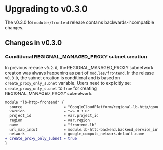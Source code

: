 # Upgrading to v0.3.0

The v0.3.0 for `modules/frontend` release contains backwards-incompatible changes.

## Changes in v0.3.0

### Conditional REGIONAL_MANAGED_PROXY subnet creation

  In previous release `v0.2.0`, the REGIONAL_MANAGED_PROXY subnetwork creation was always happening as part of `modules/frontend`. In the release `v0.3.0`, the subnet creation is conditional and is based on `create_proxy_only_subnet` variable.
  Users need to explicitly set `create_proxy_only_subnet` to `true` for creating REGIONAL_MANAGED_PROXY subnetwork.

```diff
module "lb-http-frontend" {
  source                   = "GoogleCloudPlatform/regional-lb-http/google//modules/frontend"
  version                  = "~> 0.3.0"
  project_id               = var.project_id
  region                   = var.region
  name                     = "frontend-lb"
  url_map_input            = module.lb-http-backend.backend_service_info
  network                  = google_compute_network.default.name
+ create_proxy_only_subnet = true
}
```
